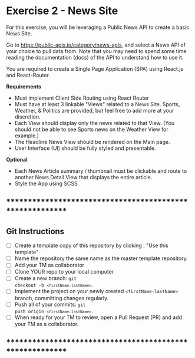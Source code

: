 # Exercise 2 - News Site

For this exercise, you will be leveraging a Public News API to create a basic News Site.

Go to https://public-apis.io/category/news-apis, and select a News API of your choice to pull data from.  Note that you may need to spend some time reading the documentation (docs) of the API to understand how to use it.  

You are required to create a Single Page Application (SPA) using React.js and React-Router. 

**Requirements**

- Must implement Client Side Routing using React Router
- Must have at least 3 linkable "Views" related to a News Site.  Sports, Weather, & Politics are provided, but feel free to add more at your discretion.  
- Each View should display only the news related to that View.  (You should not be able to see Sports news on the Weather View for example.)
- The Headline News View should be rendered on the Main page.  
- User Interface (UI) should be fully styled and presentable.  

**Optional**
- Each News Article summary / thumbnail must be clickable and route to another News Detail View that displays the entire article.
- Style the App using SCSS

## ********************************************************
## Git Instructions

- [ ] Create a template copy of this repository by clicking : "Use this template"
- [ ] Name the repository the same name as the master template repository.  
- [ ] Add your TM as collaborator
- [ ] Clone YOUR repo to your local computer
- [ ] Create a new branch: <code>git checkout -b `<firstName-lastName>`</code>.
- [ ] Implement the project on your newly created `<firstName-lastName>` branch, committing changes regularly.
- [ ] Push all of your commits: <code>git push origin `<firstName-lastName>`</code>.
- [ ] When ready for your TM to review, open a Pull Request (PR) and add your TM as a collaborator.

## ********************************************************

